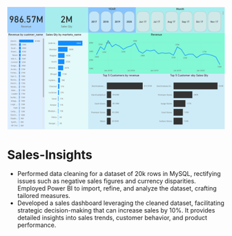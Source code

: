 ![Sales Insights Dash board](sales_insights.png)


# Sales-Insights
- Performed data cleaning for a dataset of 20k rows in MySQL, rectifying issues such as negative sales figures and currency disparities. Employed Power BI to import, refine, and analyze the dataset, crafting tailored measures.
- Developed a sales dashboard leveraging the cleaned dataset, facilitating strategic decision-making that can increase sales by 10%. It provides detailed insights into sales trends, customer behavior, and product performance.
